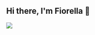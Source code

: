 ## Hi there, I'm Fiorella 👋

<picture>
  <source
    srcset="https://github-readme-stats.vercel.app/api?username=Fio0407&show_icons=true&bg_color=ffddf4&title_color=e91e63&text_color=880e4f&icon_color=e91e63&border_color=880e4f&border_radius=8"
    media="(prefers-color-scheme: dark)"
  />
  <source
    srcset="https://github-readme-stats.vercel.app/api?username=Fio0407&show_icons=true&bg_color=ffddf4&title_color=e91e63&text_color=880e4f&icon_color=e91e63&border_color=880e4f&border_radius=8"
    media="(prefers-color-scheme: light), (prefers-color-scheme: no-preference)"
  />
  <img src="https://github-readme-stats.vercel.app/api?username=Fio0407&show_icons=true&bg_color=ffddf4&title_color=e91e63&text_color=880e4f&icon_color=e91e63&border_color=880e4f&border_radius=8" />
</picture>
